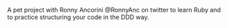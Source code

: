 A pet project with Ronny Ancorini @RonnyAnc on twitter to learn Ruby and to practice structuring your code in the DDD way.